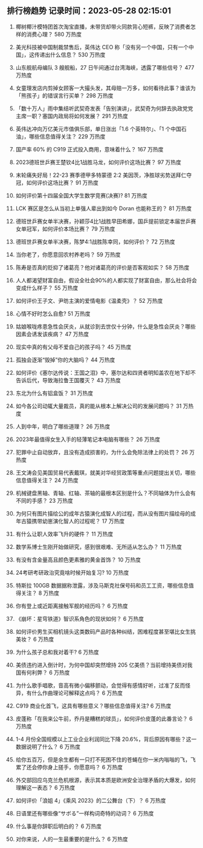 
## 排行榜趋势 记录时间：2023-05-28 02:15:01
  
  1. 椰树椰汁模特团首次淘宝直播，未带货却带火同款背心短裤，反映了消费者怎样的消费心理？ 580 万热度
    
  2. 美光科技被中国制裁禁售后，英伟达 CEO 称「没有另一个中国，只有一个中国」，这传递出什么信息？ 530 万热度
    
  3. 山东舰航母编队 3 艘舰船，27 日午间通过台湾海峡，透露了哪些信号？ 477 万热度
    
  4. 女童理发店内剪掉女顾客一大撮头发，其母赔一万多，如何看待此事？谁该为「熊孩子」的错误言行买单？ 298 万热度
    
  5. 「数十万人」雨中集结听武契奇发表「告别演讲」，武契奇为何辞去执政党党主席一职？塞国内政局将如何发展？ 291 万热度
    
  6. 英伟达冲向万亿美元市值俱乐部，单日涨出「1.6 个英特尔」、「1 个中国石油」，哪些信息值得关注？ 229 万热度
    
  7. 国产率 60% 的 C919 正式投入商用，意味着什么？ 167 万热度
    
  8. 2023德班世乒赛王楚钦4比1战胜马龙，如何评价这场比赛？ 97 万热度
    
  9. 末轮痛失好局！22-23 赛季德甲多特蒙德 2:2 美因茨，净胜球劣势送拜仁夺冠，如何评价这场比赛？ 91 万热度
    
  10. 如何评价第十四届全国大学生数学竞赛(决赛)? 81 万热度
    
  11. LCK 赛区是怎么从当初上单强人辈出到如今 Doran 也能称王的？ 81 万热度
    
  12. 德班世乒赛女单半决赛，孙颖莎4比1战胜早田希娜，国乒提前锁定本届世乒赛女单冠军，如何评价本场比赛？ 79 万热度
    
  13. 德班世乒赛女单半决赛，陈梦4:1战胜陈幸同，如何评价？ 72 万热度
    
  14. 当你老了，你愿意回农村养老吗？ 59 万热度
    
  15. 陈寿是否真的贬抑了诸葛亮？他对诸葛亮的评价是否客观如实？ 58 万热度
    
  16. 人人都渴望财富自由，假设全社会90%的人都实现了财富自由，那么社会将会变成什么样子？ 55 万热度
    
  17. 如何评价王子文、尹昉主演的爱情电影《温柔壳》？ 52 万热度
    
  18. 心情不好时怎么自愈? 51 万热度
    
  19. 姑娘喉咙疼患急性会厌炎，从就诊到去世仅十分钟，什么是急性会厌炎？哪些因素会诱发该疾病？ 47 万热度
    
  20. 现实中真的有父母不爱自己的孩子吗？ 45 万热度
    
  21. 孤独会逐渐“毁掉”你的大脑吗？ 44 万热度
    
  22. 如何评价《塞尔达传说：王国之泪》中，塞尔达和四贤者明知盖农在地下却不告诉后代，导致海拉鲁王国覆灭？ 43 万热度
    
  23. 东北为什么有铝盒饭？ 31 万热度
    
  24. 如今各公司动辄大量裁员，真的能从根本上解决公司的发展问题吗？ 31 万热度
    
  25. 人到中年，明白了哪些道理？ 26 万热度
    
  26. 2023年最值得女生入手的轻薄笔记本电脑有哪些？ 26 万热度
    
  27. 犯罪中止自动放弃，且没有造成损害的，为什么会免除法律上的处罚？ 26 万热度
    
  28. 王文涛会见美国贸易代表戴琪，就美对华经贸政策等重点问题提出关切，哪些信息值得关注？ 24 万热度
    
  29. 机械键盘黑轴、青轴、红轴、茶轴的最根本区别是什么？不同轴体为什么会有不同的手感？ 23 万热度
    
  30. 为何只有图片描绘公的成年古猿演化成智人的过程，而从没有图片描绘母的成年古猿携带幼崽演化智人的过程呢？ 17 万热度
    
  31. 有什么让职人效率飞升的硬件？ 11 万热度
    
  32. 数学系博士生刚开始做研究，感到很艰难、无所适从怎么办？ 11 万热度
    
  33. 有没有含金量高且颜色更素雅的黄金首饰？ 10 万热度
    
  34. 24考研考研政治究竟啥时候开始复习? 10 万热度
    
  35. 特斯拉 100GB 数据据称泄露，涉及马斯克社保号码和员工工资，哪些信息值得关注？ 8 万热度
    
  36. 你有登上或近距离接触军舰的经历吗？ 6 万热度
    
  37. 《崩坏：星穹铁道》智识系角色的现状如何？ 6 万热度
    
  38. 如何评价男生买相机镜头这类数码产品时各种纠结，困难程度甚至堪比女生挑美妆？ 6 万热度
    
  39. 为什么孩子总和我对着干? 6 万热度
    
  40. 美债违约进入倒计时，为何中国却突然增持 205 亿美债？当前增持美债对我国有何利弊？ 6 万热度
    
  41. 为什么歌手唱歌，音高有微小偏移颤动，会觉得有感情好听，过准了反而怪异，有什么作曲理论可解释这点吗？ 6 万热度
    
  42. C919 商业化首飞，这具有哪些意义？哪些信息值得关注? 6 万热度
    
  43. 皮蓬称「在我来公牛前，乔丹是糟糕的球员」，如何评价皮蓬的此番言论？ 6 万热度
    
  44. 1-4 月份全国规模以上工业企业利润同比下降 20.6%，背后原因有哪些？这一数据说明了什么？ 6 万热度
    
  45. 给你五百万，但是余生都有一只打不死困不住的苍蝇在你一米内嗡嗡的飞，飞累了还会停你身上搓手，你愿意吗？ 6 万热度
    
  46. 外交部回应乌克兰危机根源，表示其本质是欧洲安全治理矛盾的大爆发，如何理解这一表态？ 6 万热度
    
  47. 如何评价「浪姐 4」《乘风 2023》的二公舞台（下）？ 6 万热度
    
  48. 日语里还有哪些像“サボる”一样构词奇特的动词？ 6 万热度
    
  49. 什么事是你辞职后明白的？ 6 万热度
    
  50. 对你来说，人的一生最重要的是什么？ 6 万热度
    